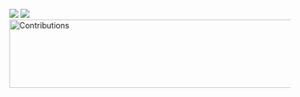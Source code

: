 ![](https://github-readme-stats.vercel.app/api?username=Mxtthieu&show_icons=true&theme=midnight-purple&line_height=27)
![](https://github-readme-stats.vercel.app/api/top-langs/wakatime?username=Mxtthieu&theme=midnight-purple&langs_count=3&hide=css,html,CMake,Makefile)
<img src="https://raw.githubusercontent.com/nilfalse/nilfalse/master/contributions.gif" alt="Contributions" width="794px" height="123px"/>


